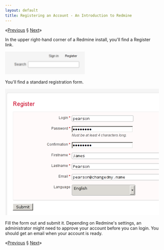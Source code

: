 ```yaml
---
layout: default
title: Registering an Account - An Introduction to Redmine
---
```


<span class="nav">&laquo;[Previous] &sect; [Next]&raquo;</span>

In the upper right-hand corner of a Redmine install, you'll find a Register
link.

![](/media/images/articles/redmine/01.png)

You'll find a standard registration form.

![](/media/images/articles/redmine/02.png)

Fill the form out and submit it. Depending on Redmine's settings, an
administrator might need to approve your account before you can login. You
should get an email when your account is ready.

<span class="nav">&laquo;[Previous] &sect; [Next]&raquo;</span>

[Previous]: intro.html
[Next]: poking-around.html
